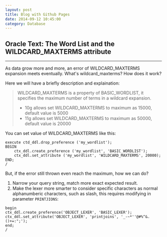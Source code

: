 ```yaml
---
layout: post
title: Blog with Github Pages
date: 2014-09-12 10:45:00
category: Database
---
```


## Oracle Text: The Word List and the WILDCARD_MAXTERMS attribute
-----
As data grow more and more, an error of WILDCARD_MAXTERMS expansion meets eventually. What's wildcard_maxterms? How does it work?

Here we will have a briefly description and explaination:

> WILDCARD_MAXTERMS is a property of BASIC_WORDLIST, it specifies the maximum number of terms in a wildcard expansion.
> - 10g allows set WILDCARD_MAXTERMS to maximum as 15000, default value is 5000
> - 11g allows set WILDCARD_MAXTERMS to maximum as 50000, default value is 20000

You can set value of WILDCARD_MAXTERMS like this:
```
execute ctd_ddl.drop_preference ('my_wordlist'); 
BEGIN   
    ctx_ddl.create_preference ('my_wordlist', 'BASIC_WORDLIST'); 
    ctx_ddl.set_attribute ('my_wordlist', 'WILDCARD_MAXTERMS', 20000); 
END; 
/
```

But, if the error still thrown even reach the maximum, how we can do?
 1. Narrow your query string, match more exact expected result.
 2. Make the lexer more smarter to consider specific characters as normal alphanumberic characters, such as slash, this requires modifying in parameter `PRINTJIONS`:
```
begin
ctx_ddl.create_preference('OBJECT_LEXER', 'BASIC_LEXER');
ctx_ddl.set_attribute('OBJECT_LEXER', 'printjoins', '_-~*''@#%^&.()+=:";');
end;
/
```